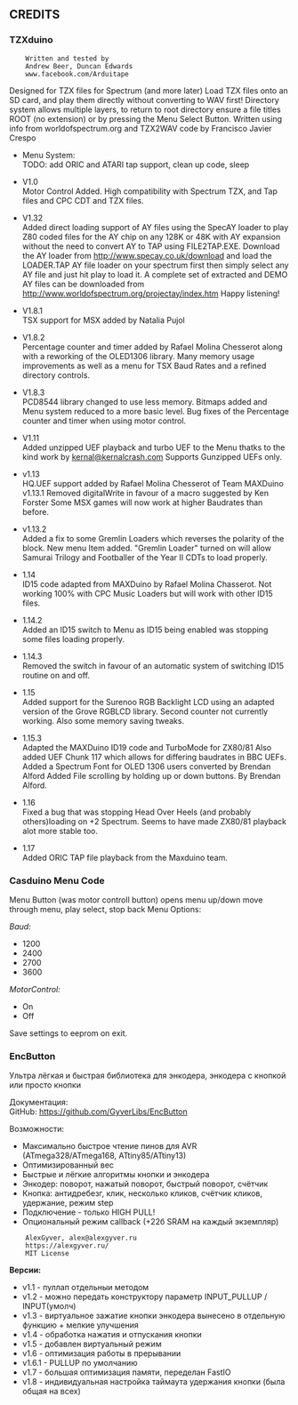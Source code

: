 ## CREDITS

### TZXduino

```
    Written and tested by
    Andrew Beer, Duncan Edwards
    www.facebook.com/Arduitape
```

Designed for TZX files for Spectrum (and more later) Load TZX files onto an SD
card, and play them directly without converting to WAV first! Directory system
allows multiple layers,  to return to root directory ensure a file titles ROOT
(no extension) or by pressing the Menu Select Button. Written using info from
worldofspectrum.org and TZX2WAV code by Francisco Javier Crespo

* Menu System:\
TODO: add ORIC and ATARI tap support, clean up code, sleep

* V1.0\
Motor Control Added.
High compatibility with Spectrum TZX, and Tap files
and CPC CDT and TZX files.

* V1.32\
Added direct loading support of AY files using the SpecAY loader
to play Z80 coded files for the AY chip on any 128K or 48K with AY
expansion without the need to convert AY to TAP using FILE2TAP.EXE.
Download the AY loader from http://www.specay.co.uk/download
and load the LOADER.TAP AY file loader on your spectrum first then
simply select any AY file and just hit play to load it. A complete
set of extracted and DEMO AY files can be downloaded from
http://www.worldofspectrum.org/projectay/index.htm
Happy listening!

* V1.8.1\
TSX support for MSX added by Natalia Pujol

* V1.8.2\
Percentage counter and timer added by Rafael Molina Chesserot along with a reworking of the OLED1306 library.
Many memory usage improvements as well as a menu for TSX Baud Rates and a refined directory controls.

* V1.8.3\
PCD8544 library changed to use less memory. Bitmaps added and Menu system reduced to a more basic level.
Bug fixes of the Percentage counter and timer when using motor control.

* V1.11\
Added unzipped UEF playback and turbo UEF to the Menu thatks to the kind work by kernal@kernalcrash.com
Supports Gunzipped UEFs only.

* v1.13\
HQ.UEF support added by Rafael Molina Chesserot of Team MAXDuino
v1.13.1 Removed digitalWrite in favour of a macro suggested by Ken Forster
Some MSX games will now work at higher Baudrates than before.

* v1.13.2\
Added a fix to some Gremlin Loaders which reverses the polarity of the block.
New menu Item added. "Gremlin Loader" turned on will allow Samurai Trilogy and Footballer of the Year II
CDTs to load properly.

* 1.14\
ID15 code adapted from MAXDuino by Rafael Molina Chasserot.
Not working 100% with CPC Music Loaders but will work with other ID15 files.

* 1.14.2\
Added an ID15 switch to Menu as ID15 being enabled was stopping some files loading properly.

* 1.14.3\
Removed the switch in favour of an automatic system of switching ID15 routine on and off.

* 1.15\
Added support for the Surenoo RGB Backlight LCD using an adapted version of the Grove RGBLCD library.
Second counter not currently working. Also some memory saving tweaks.

* 1.15.3\
Adapted the MAXDuino ID19 code and TurboMode for ZX80/81
Also added UEF Chunk 117 which allows for differing baudrates in BBC UEFs.
Added a Spectrum Font for OLED 1306 users converted by Brendan Alford
Added File scrolling by holding up or down buttons. By Brendan Alford.

* 1.16\
Fixed a bug that was stopping Head Over Heels (and probably others)loading on +2 Spectrum. Seems to have made
ZX80/81 playback alot more stable too.

* 1.17\
Added ORIC TAP file playback from the Maxduino team.

### Casduino Menu Code

Menu Button (was motor controll button) opens menu up/down move through menu,
play select, stop back Menu Options:

*Baud:*
* 1200
* 2400
* 2700
* 3600

*MotorControl:*
* On
* Off

Save settings to eeprom on exit.

### EncButton

Ультра лёгкая и быстрая библиотека для энкодера, энкодера с кнопкой или просто кнопки

Документация:\
GitHub: https://github.com/GyverLibs/EncButton

Возможности:
- Максимально быстрое чтение пинов для AVR (ATmega328/ATmega168, ATtiny85/ATtiny13)
- Оптимизированный вес
- Быстрые и лёгкие алгоритмы кнопки и энкодера
- Энкодер: поворот, нажатый поворот, быстрый поворот, счётчик
- Кнопка: антидребезг, клик, несколько кликов, счётчик кликов, удержание, режим step
- Подключение - только HIGH PULL!
- Опциональный режим callback (+22б SRAM на каждый экземпляр)

```
    AlexGyver, alex@alexgyver.ru
    https://alexgyver.ru/
    MIT License
```

**Версии:**
* v1.1 - пуллап отдельныи методом
* v1.2 - можно передать конструктору параметр INPUT_PULLUP / INPUT(умолч)
* v1.3 - виртуальное зажатие кнопки энкодера вынесено в отдельную функцию + мелкие улучшения
* v1.4 - обработка нажатия и отпускания кнопки
* v1.5 - добавлен виртуальный режим
* v1.6 - оптимизация работы в прерывании
* v1.6.1 - PULLUP по умолчанию
* v1.7 - большая оптимизация памяти, переделан FastIO
* v1.8 - индивидуальная настройка таймаута удержания кнопки (была общая на всех)

